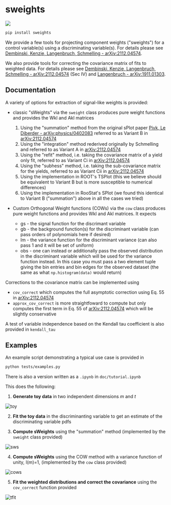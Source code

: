 # sweights

![](https://img.shields.io/pypi/v/sweights.svg)

```bash
pip install sweights
```

We provide a few tools for projecting component weights ("sweights") for a control variable(s) using a discriminating variable(s). For details please see [Dembinski, Kenzie, Langenbruch, Schmelling - arXiv:2112.04574](https://arxiv.org/abs/2112.04574).

We also provide tools for correcting the covariance matrix of fits to weighted data. For details please see [Dembinski, Kenzie, Langenbruch, Schmelling - arXiv:2112.04574](https://arxiv.org/abs/2112.04574) (Sec IV) and [Langenbruch - arXiv:1911.01303](https://arxiv.org/abs/1911.01303).

## Documentation

A variety of options for extraction of signal-like weights is provided:

- classic "sWeights" via the `sweight` class produces pure weight functions and provides the Wkl and Akl matrices
  1. Using the "summation" method from the original sPlot paper [Pivk, Le Diberder - arXiv:physics/0402083](https://arxiv.org/abs/physics/0402083) referred to as Variant B in [arXiv:2112.04574](https://arxiv.org/abs/2112.04574)
  2. Using the "integration" method rederived originally by Schmelling and referred to as Variant A in [arXiv:2112.04574](https://arxiv.org/abs/2112.04574)
  3. Using the "refit" method, i.e. taking the covariance matrix of a yield only fit, referred to as Variant Ci in [arXiv:2112.04574](https://arxiv.org/abs/2112.04574)
  4. Using the "subhess" method, i.e. taking the sub-covariance matrix for the yields, referred to as Variant Cii in [arXiv:2112.04574](https://arxiv.org/abs/2112.04574)
  5. Using the implementation in ROOT's TSPlot (this we believe should be equivalent to Variant B but is more susceptible to numerical differences)
  6. Using the implementation in RooStat's SPlot (we found this identical to Variant B ("summation") above in all the cases we tried)

- Custom Orthogonal Weight functions (COWs) via the `cow` class produces pure weight functions and provides Wkl and Akl matrices. It expects
  - gs - the signal function for the discrimant variable
  - gb - the background function(s) for the discriminant variable (can pass orders of polynomials here if desired)
  - Im - the variance function for the discriminant variance (can also pass 1 and it will be set of uniform)
  - obs - one can instead or additionally pass the observed distribution in the discriminant variable which will be used for the variance function instead. In this case you must pass a two element tuple giving the bin entries and bin edges for the observed dataset (the same as what `np.histogram(data)` would return)

Corrections to the covariance matrix can be implemented using
- `cov_correct` which computes the full asymptotic correction using Eq. 55 in [arXiv:2112.04574](https://arxiv.org/abs/2112.04574)
- `approx_cov_correct` is more straightfoward to compute but only computes the first term in Eq. 55 of [arXiv:2112.04574](https://arxiv.org/abs/2112.04574) which will be slightly conservative

A test of variable independence based on the Kendall tau coefficient is also provided in `kendall_tau`

## Examples

An example script demonstrating a typical use case is provided in

```bash
python tests/examples.py
```

There is also a version written as a `.ipynb` in `doc/tutorial.ipynb`

This does the following:

1. **Generate toy data** in two independent dimensions *m* and *t*

  ![toy](https://user-images.githubusercontent.com/1140576/142237277-0485e6e7-8ccf-489a-affd-6b81028ed5c3.png)

2. **Fit the toy data** in the discriminanting variable to get an estimate of the discriminating variable pdfs

3. **Compute sWeights** using the "summation" method (implemented by the `sweight` class provided)

  ![sws](https://user-images.githubusercontent.com/1140576/142237391-0b37f428-5668-4602-98bb-097fdaae62e8.png)

4. **Compute sWeights** using the COW method with a variance function of unity, I(m)=1, (implemented by the `cow` class provided)

  ![cows](https://user-images.githubusercontent.com/1140576/142237453-8c3dfa2b-b38d-4e22-96d8-30f31f61d1c8.png)

5. **Fit the weighted distributions and correct the covariance** using the `cov_correct` function provided

  ![tfit](https://user-images.githubusercontent.com/1140576/142237505-11032b1c-b6fa-47dc-9a0e-e965210fdf6b.png)

